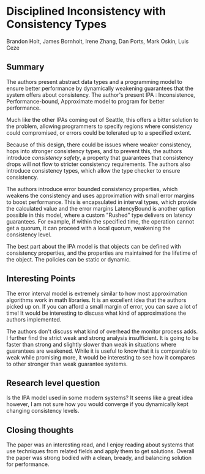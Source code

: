 # Disciplined Inconsistency with Consistency Types

Brandon Holt, James Bornholt, Irene Zhang, Dan Ports, Mark Oskin, Luis Ceze

## Summary

The authors present abstract data types and a programming model to ensure
better performance by dynamically weakening guarantees that the system
offers about consistency. The author's present IPA : Inconsistence,
Performance-bound, Approximate model to program for better performance.

Much like the other IPAs coming out of Seattle, this offers a bitter 
solution to the problem, allowing programmers to specify regions
where consistency could compromised, or errors could be tolerated up to 
a specified extent.

Because of this design, there could be issues where weaker consistency,
hops into stronger consistency types, and to prevent this, the authors
introduce _consistency safety_, a property that guarantees that consistency
drops will not flow to stricter consistency requirements. The authors also 
introduce consistency types, which allow the type checker to ensure
consistency.

The authors introduce error bounded consistency properties, which weakens 
the consistency and uses approximation with small error margins to boost 
performance. This is encapsulated in interval types, which provide the
calculated value and the error margins LatencyBound is another option 
possible in this model, where a custom "Rushed" type delivers on latency 
guarantees. For example, if within the specified time, the operation cannot
get a quorum, it can proceed with a local quorum, weakening the consistency 
level.

The best part about the IPA model is that objects can be defined with
consistency properties, and the properties are maintained for the lifetime
of the object. The policies can be static or dynamic.
 
## Interesting Points

The error interval model is extremely similar to how most approximation
algorithms work in math libraries. It is an excellent idea that the authors
picked up on. If you can afford a small margin of error, you can save a lot
of time! It would be interesting to discuss what kind of approximations the
authors implemented.

The authors don't discuss what kind of overhead the monitor process adds. 
I further find the strict weak and strong analysis insufficient. It is 
going to be faster than strong and slightly slower than weak in situations
where guarantees are weakened. While it is useful to know that it is
comparable to weak while promising more, it would be interesting to see
how it compares to other stronger than weak guarantee systems.

## Research level question

Is the IPA model used in some modern systems? It seems like a great idea
however, I am not sure how you would converge if you dynamically kept 
changing consistency levels.

## Closing thoughts

The paper was an interesting read, and I enjoy reading about systems that
use techniques from related fields and apply them to get solutions. 
Overall the paper was strong bodied with a clean, bready, and balancing 
solution for performance.
